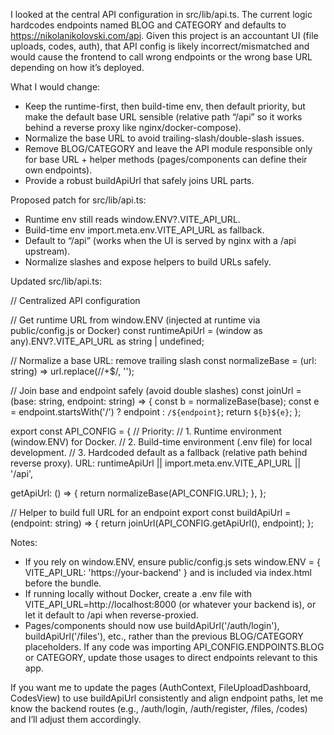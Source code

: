 I looked at the central API configuration in src/lib/api.ts. The current logic hardcodes endpoints named BLOG and CATEGORY and defaults to https://nikolanikolovski.com/api. Given this project is an accountant UI (file uploads, codes, auth), that API config is likely incorrect/mismatched and would cause the frontend to call wrong endpoints or the wrong base URL depending on how it’s deployed.

What I would change:
- Keep the runtime-first, then build-time env, then default priority, but make the default base URL sensible (relative path “/api” so it works behind a reverse proxy like nginx/docker-compose).
- Normalize the base URL to avoid trailing-slash/double-slash issues.
- Remove BLOG/CATEGORY and leave the API module responsible only for base URL + helper methods (pages/components can define their own endpoints).
- Provide a robust buildApiUrl that safely joins URL parts.

Proposed patch for src/lib/api.ts:
- Runtime env still reads window.ENV?.VITE_API_URL.
- Build-time env import.meta.env.VITE_API_URL as fallback.
- Default to “/api” (works when the UI is served by nginx with a /api upstream).
- Normalize slashes and expose helpers to build URLs safely.

Updated src/lib/api.ts:

// Centralized API configuration

// Get runtime URL from window.ENV (injected at runtime via public/config.js or Docker)
const runtimeApiUrl = (window as any).ENV?.VITE_API_URL as string | undefined;

// Normalize a base URL: remove trailing slash
const normalizeBase = (url: string) => url.replace(/\/+$/, '');

// Join base and endpoint safely (avoid double slashes)
const joinUrl = (base: string, endpoint: string) => {
  const b = normalizeBase(base);
  const e = endpoint.startsWith('/') ? endpoint : `/${endpoint}`;
  return `${b}${e}`;
};

export const API_CONFIG = {
  // Priority:
  // 1. Runtime environment (window.ENV) for Docker.
  // 2. Build-time environment (.env file) for local development.
  // 3. Hardcoded default as a fallback (relative path behind reverse proxy).
  URL: runtimeApiUrl || import.meta.env.VITE_API_URL || '/api',

  getApiUrl: () => {
    return normalizeBase(API_CONFIG.URL);
  },
};

// Helper to build full URL for an endpoint
export const buildApiUrl = (endpoint: string) => {
  return joinUrl(API_CONFIG.getApiUrl(), endpoint);
};

Notes:
- If you rely on window.ENV, ensure public/config.js sets window.ENV = { VITE_API_URL: 'https://your-backend' } and is included via index.html before the bundle.
- If running locally without Docker, create a .env file with VITE_API_URL=http://localhost:8000 (or whatever your backend is), or let it default to /api when reverse-proxied.
- Pages/components should now use buildApiUrl('/auth/login'), buildApiUrl('/files'), etc., rather than the previous BLOG/CATEGORY placeholders. If any code was importing API_CONFIG.ENDPOINTS.BLOG or CATEGORY, update those usages to direct endpoints relevant to this app.

If you want me to update the pages (AuthContext, FileUploadDashboard, CodesView) to use buildApiUrl consistently and align endpoint paths, let me know the backend routes (e.g., /auth/login, /auth/register, /files, /codes) and I’ll adjust them accordingly.